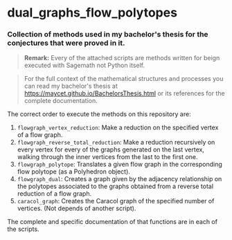 # dual_graphs_flow_polytopes
### Collection of methods used in my bachelor's thesis for the conjectures that were proved in it.

> **Remark:** Every of the attached scripts are methods written for beign executed with Sagemath not Python itself.

> For the full context of the mathematical structures and processes you can read my bachelor's thesis at https://maycet.github.io/BachelorsThesis.html or its references for the complete documentation.

The correct order to execute the methods on this repository are:

1. `flowgraph_vertex_reduction`: Make a reduction on the specified vertex of a flow graph.
2. `flowgraph_reverse_total_reduction`: Make a reduction recursively on every vertex for every of the graphs generated on the last vertex, walking through the inner vertices from the last to the first one.
3. `flowgraph_polytope`: Translates a given flow graph in the corresponding flow polytope (as a Polyhedron object).
4. `flowgraph_dual`: Creates a graph given by the adjacency relationship on the polytopes associated to the graphs obtained from a reverse total reduction of a flow graph.
5. `caracol_graph`: Creates the Caracol graph of the specified number of vertices. (Not depends of another script).

The complete and specific documentation of that functions are in each of the scripts.

